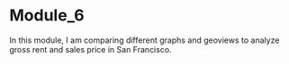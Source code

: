 # Module_6

In this module, I am comparing different graphs and geoviews to analyze gross rent and sales price in San Francisco.
